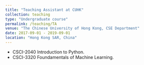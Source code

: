 ```yaml
---
title: "Teaching Assistant at CUHK"
collection: teaching
type: "Undergraduate course"
permalink: /teaching/TA
venue: "The Chinese University of Hong Kong, CSE Department"
date: 2017-09-01 - 2019-09-01
location: "Hong Kong SAR, China"
---
```


- CSCI-2040 Introduction to Python.
- CSCI-3320 Foundamentals of Machine Learning.
